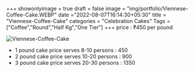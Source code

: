 +++
showonlyimage = true
draft = false
image = "img/portfolio/Viennese-Coffee-Cake.WEBP"
date ="2022-08-07T16:14:30+05:30"
title = "Viennese-Coffee-Cake"
categories = "Celebration Cakes"
Tags = ["Coffee","Round","Half Kg","One Tier"]
+++
price : ₹450 per pound
<!--more-->
![Viennese-Coffee-Cake](/img/portfolio/Viennese-Coffee-Cake.WEBP)
* 1 pound cake price serves 8-10 persons : 450
* 2 pound cake price serves 10-20 persons : 900
* 3 pound cake price serves 20-30 persons : 1350
